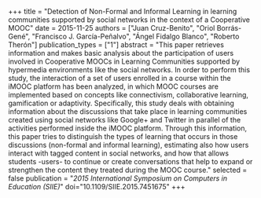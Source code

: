 +++
title = "Detection of Non-Formal and Informal Learning in learning communities supported by social networks in the context of a Cooperative MOOC"
date = 2015-11-25
authors = ["Juan Cruz-Benito", "Oriol Borrás-Gené", "Francisco J. García-Peñalvo", "Ángel Fidalgo Blanco", "Roberto Therón"]
publication_types = ["1"]
abstract = "This paper retrieves information and makes basic analysis about the participation of users involved in Cooperative MOOCs in Learning Communities supported by hypermedia environments like the social networks. In order to perform this study, the interaction of a set of users enrolled in a course within the iMOOC platform has been analyzed, in which MOOC courses are implemented based on concepts like connectivism, collaborative learning, gamification or adaptivity. Specifically, this study deals with obtaining information about the discussions that take place in learning communities created using social networks like Google+ and Twitter in parallel of the activities performed inside the iMOOC platform. Through this information, this paper tries to distinguish the types of learning that occurs in those discussions (non-formal and informal learning), estimating also how users interact with tagged content in social networks, and how that allows students -users- to continue or create conversations that help to expand or strengthen the content they treated during the MOOC course."
selected = false
publication = "*2015 International Symposium on Computers in Education (SIIE)*"
doi="10.1109/SIIE.2015.7451675"
+++
